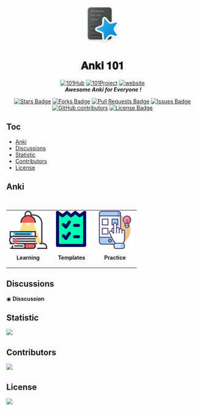 
<div align="center">
<img src="./assets/anki.webp" alt="anki" width='100' height='100' >
<h1 align="center">𝐀𝐧𝐤𝐢 𝟏𝟎𝟏</h1>
<a href=""><img src="https://img.shields.io/badge/Organization-101Hub-blue?style=flat-square&logo=github" alt="101Hub"/></a>
<a href=""><img src="https://img.shields.io/badge/Project-101-blue?style=flat-square&logo=github" alt="101Project"/></a>
<a href=""><img src="https://img.shields.io/static/v1?label=&labelColor=505050&message=website&color=%230076D6&style=flat-square&logo=google-chrome&logoColor=%230076D6" alt="website"/></a>
<br>
<img src='' alt='' width='' height=''>
<i><b>Awesome Anki for Everyone !</b></i>

<a href="https://github.com/thu-zhanghl/anki101/stargazers"><img src="https://img.shields.io/github/stars/thu-zhanghl/Anki101" alt="Stars Badge"/></a>
<a href="https://github.com/thu-zhanghl/anki101/network/members"><img src="https://img.shields.io/github/forks/thu-zhanghl/anki101" alt="Forks Badge"/></a>
<a href="https://github.com/thu-zhanghl/anki101/pulls"><img src="https://img.shields.io/github/issues-pr/thu-zhanghl/anki101" alt="Pull Requests Badge"/></a>
<a href="https://github.com/thu-zhanghl/anki101/issues"><img src="https://img.shields.io/github/issues/thu-zhanghl/anki101?color=red" alt="Issues Badge"/></a>
<a href="https://github.com/thu-zhanghl/anki101/graphs/contributors"><img alt="GitHub contributors" src="https://img.shields.io/github/contributors/thu-zhanghl/anki101?color=2b9348"></a>
<a href="https://github.com/abhisheknaiidu/awesome-github-profile-anki101/blob/master/LICENSE"><img src="https://img.shields.io/github/license/thu-zhanghl/Anki101?color=2b9348" alt="License Badge"/></a>
</div>

## Toc
- [Anki](#anki)
- [Discussions](#discussions)
- [Statistic](#statistic)
- [Contributors](#contributors)
- [License](#license)

## Anki

<br>
<div align='center'>
<table border="0" align='center'>
<tr>

<td><a href='./Learning.md'><img src='assets/learning.svg' align='center' alt='Learning' width='100' height='100' /></a><p align='center'><b>Learning</b></p></td>
<td><a href='./Templates.md'><img src='assets/templates.svg' align='center' alt='Templates'  width='100' height='100' /></a><p align='center'><b>Templates</b></p></td>
<td><a href='./Practice.md'><img src='assets/practice.svg' align='center' alt='Practice' width='100' height='100' /></a><p align='center'><b>Practice</b></p></td>
</table>
</div>

## Discussions 

◉ **Disscussion**

## Statistic

![](https://profile-counter.glitch.me/thu-zhanghl-Anki101/count.svg)

## Contributors

<a href="https://github.com/thu-zhanghl/anki101/graphs/contributors">
  <img src="https://contrib.rocks/image?repo=thu-zhanghl/anki101" />
</a>

## License

[![](https://licensebuttons.net/l/by-nc-nd/3.0/88x31.png)](https://creativecommons.org/licenses/by-nc-nd/4.0/legalcode)
